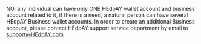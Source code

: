 NO, any individual can have only ONE HEdpAY wallet account and business account related to it, if there is a need, a natural person can have several HEdpAY Business wallet accounts. In order to create an additional Business account, please contact HEdpAY support service department by email to support@HEdpAY.com 
